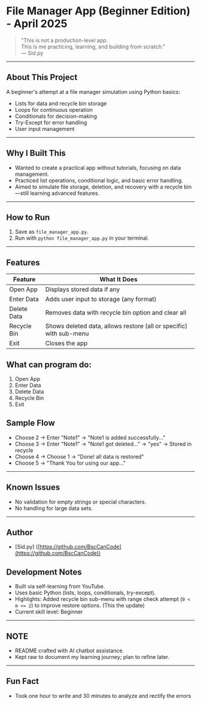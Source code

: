 # File Manager App (Beginner Edition) - April 2025

> "This is not a production-level app.  
> This is me practicing, learning, and building from scratch."  
> — Sid.py

---

## About This Project
A beginner's attempt at a file manager simulation using Python basics:

- Lists for data and recycle bin storage
- Loops for continuous operation
- Conditionals for decision-making
- Try-Except for error handling
- User input management

---

## Why I Built This
- Wanted to create a practical app without tutorials, focusing on data management.
- Practiced list operations, conditional logic, and basic error handling.
- Aimed to simulate file storage, deletion, and recovery with a recycle bin—still learning advanced features.

---

## How to Run
1. Save as `file_manager_app.py`.
2. Run with `python file_manager_app.py` in your terminal.

---

## Features
|Feature|What It Does|
|-------|------------|
|Open App|Displays stored data if any|
|Enter Data|Adds user input to storage (any format)|
|Delete Data|Removes data with recycle bin option and clear all|
|Recycle Bin|Shows deleted data, allows restore (all or specific) with sub-menu|
|Exit|Closes the app|

## What can program do:
1. Open App
2. Enter Data
3. Delete Data
4. Recycle Bin
5. Exit

## Sample Flow
- Choose 2 → Enter "Note1" → "Note1 is added successfully..."
- Choose 3 → Enter "Note1" → "Note1 got deleted..." → "yes" → Stored in recycle
- Choose 4 → Choose 1 → "Done! all data is restored"
- Choose 5 → "Thank You for using our app..."

---

## Known Issues
- No validation for empty strings or special characters.
- No handling for large data sets.

---

## Author
- [Sid.py] ([https://github.com/BscCanCode](https://github.com/BscCanCode))

## Development Notes
- Built via self-learning from YouTube.
- Uses basic Python (lists, loops, conditionals, try-except).
- Highlights: Added recycle bin sub-menu with range check attempt (`0 < m <= 2`) to improve restore options. (This the update)
- Current skill level: Beginner

---

## NOTE
- README crafted with AI chatbot assistance.
- Kept raw to document my learning journey; plan to refine later.

---

## Fun Fact
- Took one hour to write and 30 minutes to analyze and rectify the errors
